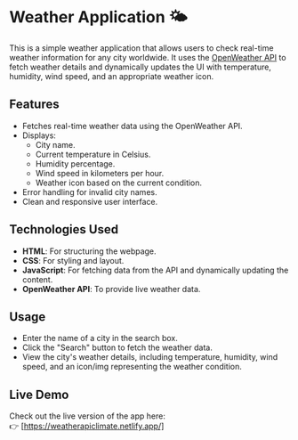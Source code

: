 # Weather Application 🌤️
This is a simple weather application that allows users to check real-time weather information for any city worldwide. It uses the [OpenWeather API](https://openweathermap.org/api) to fetch weather details and dynamically updates the UI with temperature, humidity, wind speed, and an appropriate weather icon.

## Features
- Fetches real-time weather data using the OpenWeather API.
- Displays:
  - City name.
  - Current temperature in Celsius.
  - Humidity percentage.
  - Wind speed in kilometers per hour.
  - Weather icon based on the current condition.
- Error handling for invalid city names.
- Clean and responsive user interface.

## Technologies Used
- **HTML**: For structuring the webpage.
- **CSS**: For styling and layout.
- **JavaScript**: For fetching data from the API and dynamically updating the content.
- **OpenWeather API**: To provide live weather data.

## Usage
- Enter the name of a city in the search box.
- Click the "Search" button to fetch the weather data.
- View the city's weather details, including temperature, humidity, wind speed, and an icon/img representing the weather condition.

## Live Demo
Check out the live version of the app here:  
👉 [https://weatherapiclimate.netlify.app/]
